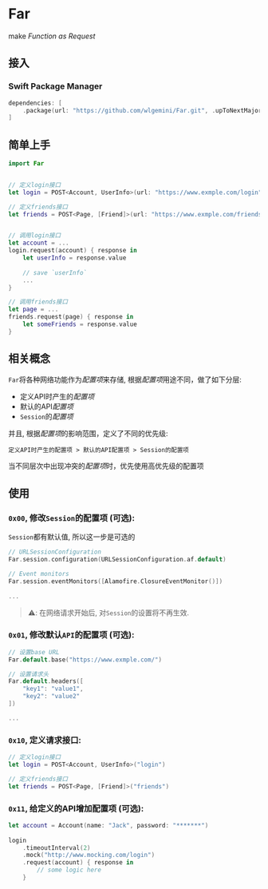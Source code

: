 # Far

make *Function as Request*

## 接入

### Swift Package Manager

```swift
dependencies: [
    .package(url: "https://github.com/wlgemini/Far.git", .upToNextMajor(from: "XX.XX.XX"))
]
```

## 简单上手

```swift
import Far


// 定义login接口
let login = POST<Account, UserInfo>(url: "https://www.exmple.com/login")

// 定义friends接口
let friends = POST<Page, [Friend]>(url: "https://www.exmple.com/friends")


// 调用login接口
let account = ...
login.request(account) { response in
    let userInfo = response.value
    
    // save `userInfo`
    ...
}

// 调用friends接口
let page = ...
friends.request(page) { response in
    let someFriends = response.value
}
```

## 相关概念

`Far`将各种网络功能作为*配置项*来存储, 根据*配置项*用途不同，做了如下分层:

- 定义API时产生的*配置项*
- 默认的API*配置项*
- `Session`的*配置项*

并且, 根据*配置项*的影响范围，定义了不同的优先级:

`定义API时产生的配置项 > 默认的API配置项 > Session的配置项`

当不同层次中出现冲突的*配置项*时，优先使用高优先级的配置项

## 使用

### `0x00`, 修改`Session`的配置项 (可选):

`Session`都有默认值, 所以这一步是可选的

```swift
// URLSessionConfiguration
Far.session.configuration(URLSessionConfiguration.af.default)

// Event monitors
Far.session.eventMonitors([Alamofire.ClosureEventMonitor()])
  
...
```

> ⚠️: 在网络请求开始后, 对`Session`的设置将不再生效.

### `0x01`, 修改默认`API`的配置项 (可选):

```swift
// 设置base URL
Far.default.base("https://www.exmple.com/")

// 设置请求头
Far.default.headers([
    "key1": "value1",
    "key2": "value2"
]) 

... 
```

### `0x10`, 定义请求接口:

```swift
// 定义login接口
let login = POST<Account, UserInfo>("login")

// 定义friends接口
let friends = POST<Page, [Friend]>("friends")
```

### `0x11`, 给定义的API增加配置项 (可选):

```swift
let account = Account(name: "Jack", password: "*******")
  
login
    .timeoutInterval(2)
    .mock("http://www.mocking.com/login")
    .request(account) { response in
        // some logic here
    }
```
